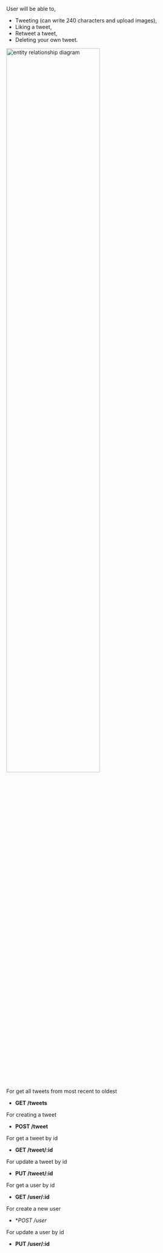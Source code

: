 User will be able to,
- Tweeting (can write 240 characters and upload images),
- Liking a tweet,
- Retweet a tweet,
- Deleting your own tweet.

<img width="70%" alt="entity relationship diagram" src="https://user-images.githubusercontent.com/66164676/183708486-fbdac543-701d-4ac1-87ad-55f6a4a44303.png">

For get all tweets from most recent to oldest
- **GET /tweets**

For creating a tweet
- **POST /tweet** 

For get a tweet by id
- **GET /tweet/:id**

For update a tweet by id
- **PUT /tweet/:id**

For get a user by id
- **GET /user/:id**

For create a new user
- **POST /user*

For update a user by id
- **PUT /user/:id**
